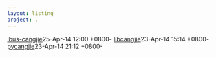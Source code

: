 ```yaml
---
layout: listing
project: .
---
```


<tr><td><a href="ibus-cangjie">ibus-cangjie</a></td><td>25-Apr-14 12:00 +0800</td><td>-</td></tr>
<tr><td><a href="libcangjie">libcangjie</a></td><td>23-Apr-14 15:14 +0800</td><td>-</td></tr>
<tr><td><a href="pycangjie">pycangjie</a></td><td>23-Apr-14 21:12 +0800</td><td>-</td></tr>
